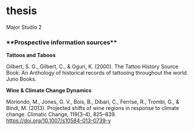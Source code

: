 # thesis
Major Studio 2


<h3>**Prospective information sources** </h3>

__Tattoos and Taboos__

Gilbert, S. G., Gilbert, C., &amp; Oguri, K. (2000). The Tattoo History Source Book: An Anthology of historical records of tattooing throughout the world. Juno Books. 

__Wine & Climate Change Dynamics__

Moriondo, M., Jones, G. V., Bois, B., Dibari, C., Ferrise, R., Trombi, G., &amp; Bindi, M. (2013). Projected shifts of wine regions in response to climate change. Climatic Change, 119(3-4), 825–839. https://doi.org/10.1007/s10584-013-0739-y 
